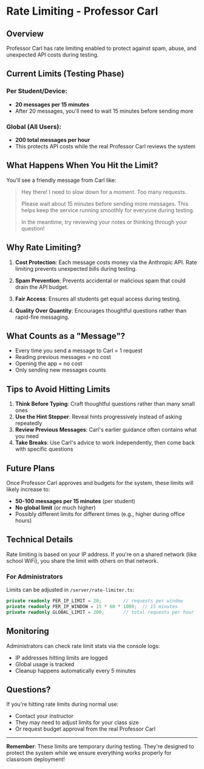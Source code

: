 # Rate Limiting - Professor Carl

## Overview

Professor Carl has rate limiting enabled to protect against spam, abuse, and unexpected API costs during testing.

## Current Limits (Testing Phase)

### Per Student/Device:
- **20 messages per 15 minutes**
- After 20 messages, you'll need to wait 15 minutes before sending more

### Global (All Users):
- **200 total messages per hour**
- This protects API costs while the real Professor Carl reviews the system

## What Happens When You Hit the Limit?

You'll see a friendly message from Carl like:

> Hey there! I need to slow down for a moment. Too many requests.
>
> Please wait about 15 minutes before sending more messages. This helps keep the service running smoothly for everyone during testing.
>
> In the meantime, try reviewing your notes or thinking through your question!

## Why Rate Limiting?

1. **Cost Protection**: Each message costs money via the Anthropic API. Rate limiting prevents unexpected bills during testing.

2. **Spam Prevention**: Prevents accidental or malicious spam that could drain the API budget.

3. **Fair Access**: Ensures all students get equal access during testing.

4. **Quality Over Quantity**: Encourages thoughtful questions rather than rapid-fire messaging.

## What Counts as a "Message"?

- Every time you send a message to Carl = 1 request
- Reading previous messages = no cost
- Opening the app = no cost
- Only sending new messages counts

## Tips to Avoid Hitting Limits

1. **Think Before Typing**: Craft thoughtful questions rather than many small ones
2. **Use the Hint Stepper**: Reveal hints progressively instead of asking repeatedly
3. **Review Previous Messages**: Carl's earlier guidance often contains what you need
4. **Take Breaks**: Use Carl's advice to work independently, then come back with specific questions

## Future Plans

Once Professor Carl approves and budgets for the system, these limits will likely increase to:

- **50-100 messages per 15 minutes** (per student)
- **No global limit** (or much higher)
- Possibly different limits for different times (e.g., higher during office hours)

## Technical Details

Rate limiting is based on your IP address. If you're on a shared network (like school WiFi), you share the limit with others on that network.

### For Administrators

Limits can be adjusted in `/server/rate-limiter.ts`:

```typescript
private readonly PER_IP_LIMIT = 20;        // requests per window
private readonly PER_IP_WINDOW = 15 * 60 * 1000;  // 15 minutes
private readonly GLOBAL_LIMIT = 200;       // total requests per hour
```

## Monitoring

Administrators can check rate limit stats via the console logs:
- IP addresses hitting limits are logged
- Global usage is tracked
- Cleanup happens automatically every 5 minutes

## Questions?

If you're hitting rate limits during normal use:
- Contact your instructor
- They may need to adjust limits for your class size
- Or request budget approval from the real Professor Carl

---

**Remember**: These limits are temporary during testing. They're designed to protect the system while we ensure everything works properly for classroom deployment!
